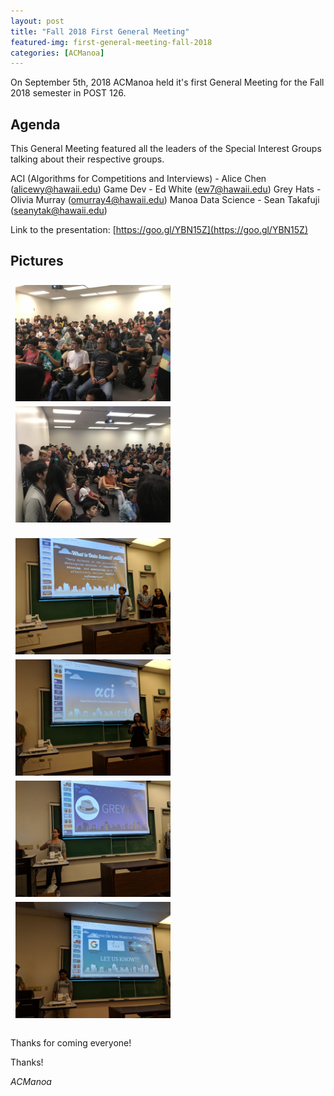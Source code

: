 ```yaml
---
layout: post
title: "Fall 2018 First General Meeting"
featured-img: first-general-meeting-fall-2018
categories: [ACManoa]
---
```


On September 5th, 2018 ACManoa held it's first General Meeting for the Fall 2018 semester in POST 126.

## Agenda

This General Meeting featured all the leaders of the Special Interest Groups talking about their respective groups.

ACI (Algorithms for Competitions and Interviews) - Alice Chen (alicewy@hawaii.edu)
Game Dev - Ed White (ew7@hawaii.edu)
Grey Hats - Olivia Murray (omurray4@hawaii.edu)
Manoa Data Science - Sean Takafuji (seanytak@hawaii.edu)

Link to the presentation: [https://goo.gl/YBN15Z](https://goo.gl/YBN15Z)

## Pictures

<center>
	<div class="row"> 
	  <div class="column">
	    <img src="/assets/img/posts/acmanoa-first-general-meeting-fall-2018/crowd1.jpg" data-featherlight data-featherlight-target-attr="src">
	    <img src="/assets/img/posts/acmanoa-first-general-meeting-fall-2018/crowd2.jpg" data-featherlight data-featherlight-target-attr="src">
	  </div>
	</div>
</center>

<br>

<center>
	<div class="row"> 
	  <div class="column">
	    <img src="/assets/img/posts/acmanoa-first-general-meeting-fall-2018/data-science.jpg" data-featherlight data-featherlight-target-attr="src">
	    <img src="/assets/img/posts/acmanoa-first-general-meeting-fall-2018/aci.jpg" data-featherlight data-featherlight-target-attr="src">
	  </div>
	  <div class="column">
	    <img src="/assets/img/posts/acmanoa-first-general-meeting-fall-2018/greyhats.jpg" data-featherlight data-featherlight-target-attr="src">
	   	<img src="/assets/img/posts/acmanoa-first-general-meeting-fall-2018/acmanoa.jpg" data-featherlight data-featherlight-target-attr="src">
	  </div> 
	</div>
</center>

<br>

Thanks for coming everyone!

Thanks!

_ACManoa_

<style>
	.row {
	  display: flex;
	  flex-wrap: wrap;
	  padding: 0 4px;
	}

	/* Create four equal columns that sits next to each other */
	.column {
	  flex: 100%;
	  max-width: 50%;
	  padding: 0 4px;
	}

	.column img {
	  margin-top: 8px;
	  vertical-align: middle;
	  cursor: pointer;
	}

	/* Responsive layout - makes a two column-layout instead of four columns */
	@media screen and (max-width: 800px) {
	  .column {
	    flex: 50%;
	    max-width: 50%;
	  }
	}

	/* Responsive layout - makes the two columns stack on top of each other instead of next to each other */
	@media screen and (max-width: 600px) {
	  .column {
	    flex: 100%;
	    max-width: 100%;
	  }
	}
</style>

<link href="//cdn.rawgit.com/noelboss/featherlight/1.7.13/release/featherlight.min.css" type="text/css" rel="stylesheet" />
<script src="//code.jquery.com/jquery-latest.js"></script>
<script src="//cdn.rawgit.com/noelboss/featherlight/1.7.13/release/featherlight.min.js" type="text/javascript" charset="utf-8"></script>
<style>